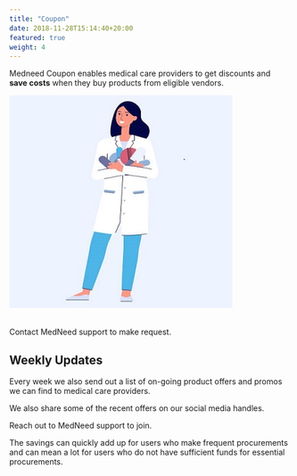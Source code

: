 ```yaml
---
title: "Coupon"
date: 2018-11-28T15:14:40+20:00
featured: true
weight: 4
---
```


Medneed Coupon enables medical care providers to get discounts and **save costs** when they buy products from eligible vendors.

![Coupon lady](/images/illustrations/pharm-lady.jpg)

<br>
Contact MedNeed support to make request.


## Weekly Updates
Every week we also send out a list of on-going product offers and promos we can find to medical care providers. 

We also share some of the recent offers on our social media handles.

Reach out to MedNeed support to join.

The savings can quickly add up for users who make frequent procurements and can mean a lot for users who do not have sufficient funds for essential procurements.



